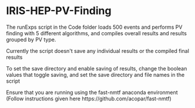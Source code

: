 # IRIS-HEP-PV-Finding

<p>The runExps script in the Code folder loads 500 events and performs PV finding with 5 different algorithms, and compiles overall results and results grouped by PV type.</p>

<p>Currently the script doesn't save any individual results or the compiled final results</p>

<p>To set the save directory and enable saving of results, change the boolean values that toggle saving, and set the save directory and file names in the script </p>

<p>Ensure that you are running using the fast-nmtf anaconda environment (Follow instructions given here https://github.com/acopar/fast-nmtf)</p>

